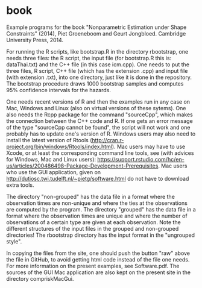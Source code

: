 # book
Example programs for the book "Nonparametric Estimation under Shape Constraints" (2014),
Piet Groeneboom and Geurt Jongbloed. Cambridge University Press, 2014.

For running the R scripts, like bootstrap.R in the directory rbootstrap, one needs three
files: the R script, the input file (for bootstrap.R this is: dataThai.txt) and the C++
file (in this case icm.cpp). One needs to put the three files, R script, C++ file (which
has the extension .cpp) and input file (with extension .txt), into one directory, just like
it is done in the repository. The bootstrap procedure draws 1000 bootstrap samples and 
computes 95% confidence intervals for the hazards.

One needs recent versions of R and then the examples run in any case on Mac, Windows and
Linux (also on virtual versions of these sytems). One also needs the Rcpp package
for the command "sourceCpp", which makes the connection between the C++ code and R.
If one gets an error message of the type "sourceCpp cannot be found", the script will not work
and one probably has to update one's version of R. Windows users may also need to install
the latest version of Rtools (http://cran.r-project.org/bin/windows/Rtools/index.html).
Mac users may have to use Xcode, or at least the corresponding command line tools, see (with advices for
Windows, Mac and Linux users):
https://support.rstudio.com/hc/en-us/articles/200486498-Package-Development-Prerequisites.
Mac users who use the GUI application, given on http://dutiosc.twi.tudelft.nl/~pietg/software.html
do not have to download extra tools.


The directory "non-grouped" has the data file in a format where the observation times
are non-unique and where the ties at the observations are computed by the program.
The directory "grouped" has the data file in a format where the observation times
are unique and where the number of observations of a certain type are given at each
observation. Note the different structures of the input files in the grouped and non-grouped
directories! The rbootstrap directory has the input format in the "ungrouped style".

In copying the files from the site, one should push the button "raw" above the file in GitHub,
to avoid getting html code instead of the file one needs.
For more information on the present examples, see Software.pdf.
The sources of the GUI Mac application are also kept on the present site in the directory
compriskMacGui.

